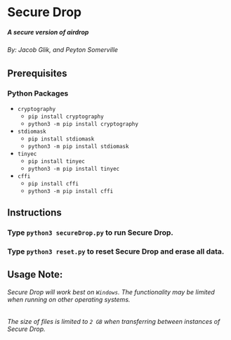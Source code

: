 # Secure Drop 
##### A secure version of airdrop
###### By: Jacob Glik, and Peyton Somerville

## Prerequisites

### Python Packages
* `cryptography`
  * `pip install cryptography`
  * `python3 -m pip install cryptography`
* `stdiomask`
  * `pip install stdiomask`
  * `python3 -m pip install stdiomask`
* `tinyec`
  * `pip install tinyec`
  * `python3 -m pip install tinyec`
* `cffi`
  * `pip install cffi`
  * `python3 -m pip install cffi`


## Instructions
### Type `python3 secureDrop.py` to run Secure Drop.
### Type `python3 reset.py` to reset Secure Drop and erase all data.



## Usage Note:
###### Secure Drop will work best on `Windows`. The functionality may be limited when running on other operating systems.
###### The size of files is limited to `2 GB` when transferring between instances of Secure Drop.
